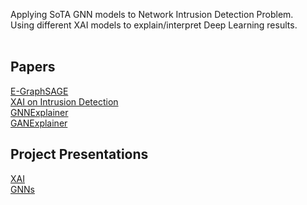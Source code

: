 Applying SoTA GNN models to Network Intrusion Detection Problem. <br>
Using different XAI models to explain/interpret Deep Learning results. <br><br>

<h2>Papers</h2>
<a href="https://arxiv.org/pdf/2103.16329.pdf">E-GraphSAGE</a><br>
<a href="https://ieeexplore.ieee.org/stamp/stamp.jsp?arnumber=9825734">XAI on Intrusion Detection</a><br>
<a href="https://cs.stanford.edu/people/jure/pubs/gnnexplainer-neurips19.pdf">GNNExplainer</a><br>
<a href="https://arxiv.org/pdf/2301.00012.pdf">GANExplainer</a><br>

<h2>Project Presentations</h2>
<a href="https://docs.google.com/presentation/d/1AuiN0zCFymfBC82l24U2SKORKVQGNtJ4_Dwq0OWgBoE/edit?usp=sharing">XAI</a><br>
<a href="https://docs.google.com/presentation/d/1hSlqgyUwR5aqO7TE7K0tbVgRUGqQtRdwU243NoTXN70/edit?usp=sharing">GNNs</a><br>
